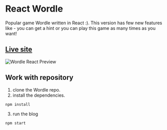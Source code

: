 # React Wordle 
Popular game Wordle written in React :). This version has few new features like - you can get a hint or you can play this game as many times as you want!

## [Live site](https://react-wordle-h6q2397rv-luciepopelova.vercel.app//)
![Wordle React Preview](https://i.postimg.cc/sf7VLKnL/wordle.png "Wordle React Preview")

## Work with repository
1) clone the Wordle repo.
2) install the dependencies. 
<pre><code>npm install</code></pre>
3) run the blog
<pre><code>npm start</code></pre>
